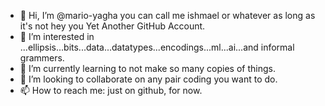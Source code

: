 - 👋 Hi, I’m @mario-yagha you can call me ishmael or whatever as long as it's not hey you Yet Another GitHub Account.
- 👀 I’m interested in ...ellipsis...bits...data...datatypes...encodings...ml...ai...and informal grammers. 
- 🌱 I’m currently learning to not make so many copies of things.
- 💞️ I’m looking to collaborate on any pair coding you want to do.
- 📫 How to reach me: just on github, for now.

<!---
mario-yagha/mario-yagha is a ✨ special ✨ repository because its `README.md` (this file) appears on your GitHub profile.
You can click the Preview link to take a look at your changes.
--->
